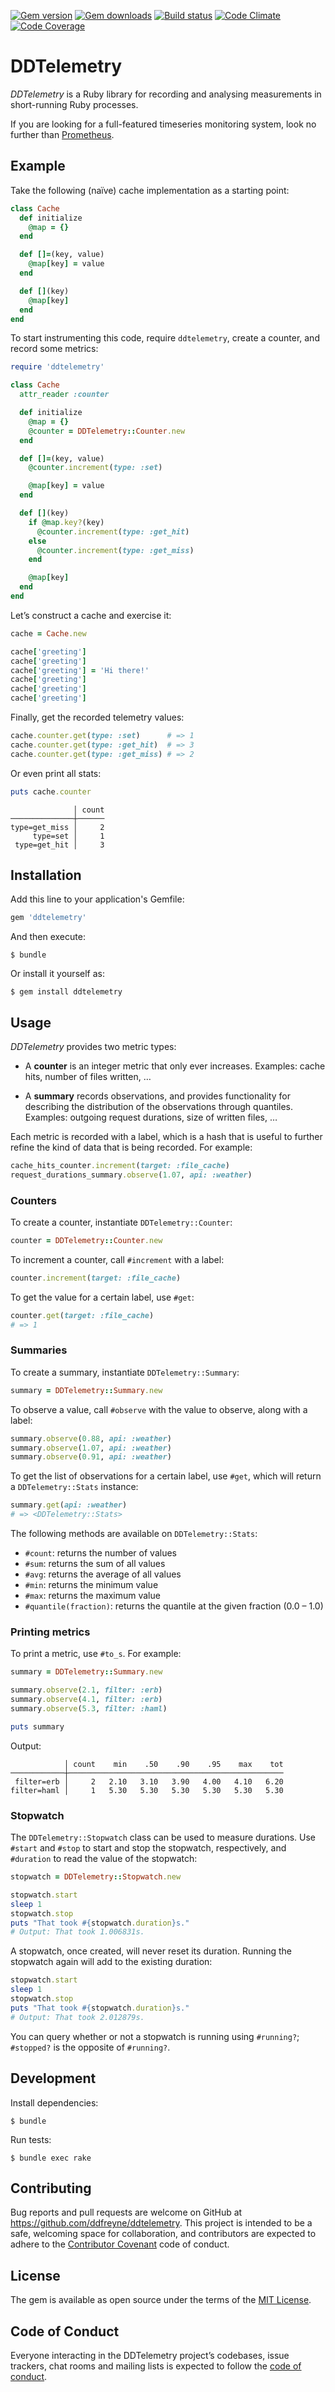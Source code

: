 [![Gem version](https://img.shields.io/gem/v/ddtelemetry.svg)](http://rubygems.org/gems/ddtelemetry)
[![Gem downloads](https://img.shields.io/gem/dt/ddtelemetry.svg)](http://rubygems.org/gems/ddtelemetry)
[![Build status](https://img.shields.io/travis/ddfreyne/ddtelemetry.svg)](https://travis-ci.org/ddfreyne/ddtelemetry)
[![Code Climate](https://img.shields.io/codeclimate/github/ddfreyne/ddtelemetry.svg)](https://codeclimate.com/github/ddfreyne/ddtelemetry)
[![Code Coverage](https://img.shields.io/codecov/c/github/ddfreyne/ddtelemetry.svg)](https://codecov.io/gh/ddfreyne/ddtelemetry)

# DDTelemetry

_DDTelemetry_ is a Ruby library for recording and analysing measurements in short-running Ruby processes.

If you are looking for a full-featured timeseries monitoring system, look no further than [Prometheus](https://prometheus.io/).

## Example

Take the following (naïve) cache implementation as a starting point:

```ruby
class Cache
  def initialize
    @map = {}
  end

  def []=(key, value)
    @map[key] = value
  end

  def [](key)
    @map[key]
  end
end
```

To start instrumenting this code, require `ddtelemetry`, create a counter, and record some metrics:

```ruby
require 'ddtelemetry'

class Cache
  attr_reader :counter

  def initialize
    @map = {}
    @counter = DDTelemetry::Counter.new
  end

  def []=(key, value)
    @counter.increment(type: :set)

    @map[key] = value
  end

  def [](key)
    if @map.key?(key)
      @counter.increment(type: :get_hit)
    else
      @counter.increment(type: :get_miss)
    end

    @map[key]
  end
end
```

Let’s construct a cache and exercise it:

```ruby
cache = Cache.new

cache['greeting']
cache['greeting']
cache['greeting'] = 'Hi there!'
cache['greeting']
cache['greeting']
cache['greeting']
```

Finally, get the recorded telemetry values:

```ruby
cache.counter.get(type: :set)      # => 1
cache.counter.get(type: :get_hit)  # => 3
cache.counter.get(type: :get_miss) # => 2
```

Or even print all stats:

```ruby
puts cache.counter
```

```
              │ count
──────────────┼──────
type=get_miss │     2
     type=set │     1
 type=get_hit │     3
```

## Installation

Add this line to your application's Gemfile:

```ruby
gem 'ddtelemetry'
```

And then execute:

    $ bundle

Or install it yourself as:

    $ gem install ddtelemetry

## Usage

_DDTelemetry_ provides two metric types:

* A **counter** is an integer metric that only ever increases. Examples: cache hits, number of files written, …

* A **summary** records observations, and provides functionality for describing the distribution of the observations through quantiles. Examples: outgoing request durations, size of written files, …

Each metric is recorded with a label, which is a hash that is useful to further refine the kind of data that is being recorded. For example:

```ruby
cache_hits_counter.increment(target: :file_cache)
request_durations_summary.observe(1.07, api: :weather)
```

### Counters

To create a counter, instantiate `DDTelemetry::Counter`:

```ruby
counter = DDTelemetry::Counter.new
```

To increment a counter, call `#increment` with a label:

```ruby
counter.increment(target: :file_cache)
```

To get the value for a certain label, use `#get`:

```ruby
counter.get(target: :file_cache)
# => 1
```

### Summaries

To create a summary, instantiate `DDTelemetry::Summary`:

```ruby
summary = DDTelemetry::Summary.new
```

To observe a value, call `#observe` with the value to observe, along with a label:

```ruby
summary.observe(0.88, api: :weather)
summary.observe(1.07, api: :weather)
summary.observe(0.91, api: :weather)
```

To get the list of observations for a certain label, use `#get`, which will return a `DDTelemetry::Stats` instance:

```ruby
summary.get(api: :weather)
# => <DDTelemetry::Stats>
```

The following methods are available on `DDTelemetry::Stats`:

* `#count`: returns the number of values
* `#sum`: returns the sum of all values
* `#avg`: returns the average of all values
* `#min`: returns the minimum value
* `#max`: returns the maximum value
* `#quantile(fraction)`: returns the quantile at the given fraction (0.0 – 1.0)

### Printing metrics

To print a metric, use `#to_s`. For example:

```ruby
summary = DDTelemetry::Summary.new

summary.observe(2.1, filter: :erb)
summary.observe(4.1, filter: :erb)
summary.observe(5.3, filter: :haml)

puts summary
```

Output:

```
            │ count    min    .50    .90    .95    max    tot
────────────┼────────────────────────────────────────────────
 filter=erb │     2   2.10   3.10   3.90   4.00   4.10   6.20
filter=haml │     1   5.30   5.30   5.30   5.30   5.30   5.30
```

### Stopwatch

The `DDTelemetry::Stopwatch` class can be used to measure durations. Use `#start` and `#stop` to start and stop the stopwatch, respectively, and `#duration` to read the value of the stopwatch:

```ruby
stopwatch = DDTelemetry::Stopwatch.new

stopwatch.start
sleep 1
stopwatch.stop
puts "That took #{stopwatch.duration}s."
# Output: That took 1.006831s.
```

A stopwatch, once created, will never reset its duration. Running the stopwatch again will add to the existing duration:

```ruby
stopwatch.start
sleep 1
stopwatch.stop
puts "That took #{stopwatch.duration}s."
# Output: That took 2.012879s.
```

You can query whether or not a stopwatch is running using `#running?`; `#stopped?` is the opposite of `#running?`.

## Development

Install dependencies:

    $ bundle

Run tests:

    $ bundle exec rake

## Contributing

Bug reports and pull requests are welcome on GitHub at https://github.com/ddfreyne/ddtelemetry. This project is intended to be a safe, welcoming space for collaboration, and contributors are expected to adhere to the [Contributor Covenant](http://contributor-covenant.org) code of conduct.

## License

The gem is available as open source under the terms of the [MIT License](http://opensource.org/licenses/MIT).

## Code of Conduct

Everyone interacting in the DDTelemetry project’s codebases, issue trackers, chat rooms and mailing lists is expected to follow the [code of conduct](https://github.com/ddfreyne/ddtelemetry/blob/master/CODE_OF_CONDUCT.md).
